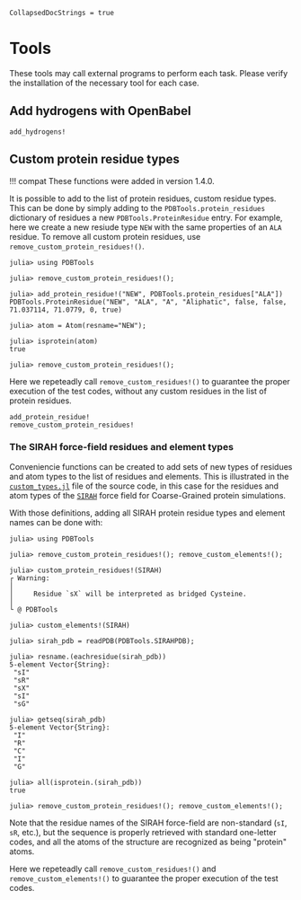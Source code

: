 ```@meta
CollapsedDocStrings = true
```

# Tools

These tools may call external programs to perform each task. Please verify the installation of 
the necessary tool for each case. 

## Add hydrogens with OpenBabel

```@docs
add_hydrogens!
```

## Custom protein residue types

!!! compat
    These functions were added in version 1.4.0.

It is possible to add to the list of protein residues, custom residue types. 
This can be done by simply adding to the `PDBTools.protein_residues` dictionary
of residues a new `PDBTools.ProteinResidue` entry. For example, here we create
a new resiude type `NEW` with the same properties of an `ALA` residue. To 
remove all custom protein residues, use `remove_custom_protein_residues!()`.

```jldoctest
julia> using PDBTools

julia> remove_custom_protein_residues!();

julia> add_protein_residue!("NEW", PDBTools.protein_residues["ALA"])
PDBTools.ProteinResidue("NEW", "ALA", "A", "Aliphatic", false, false, 71.037114, 71.0779, 0, true)

julia> atom = Atom(resname="NEW");

julia> isprotein(atom)
true

julia> remove_custom_protein_residues!();
```

Here we repeteadly call `remove_custom_residues!()` to guarantee the proper execution of the
test codes, without any custom residues in the list of protein residues.

```@docs
add_protein_residue!
remove_custom_protein_residues!
```

### The SIRAH force-field residues and element types

Conveniencie functions can be created to add sets of new types of residues and atom types
to the list of residues and elements. This is illustrated in the 
[`custom_types.jl`](https://github.com/m3g/PDBTools.jl/blob/main/src/custom_types.jl) file of the source code, in this case for the residues and atom
types of the [`SIRAH`](http://www.sirahff.com/) force field for Coarse-Grained protein simulations.

With those definitions, adding all SIRAH protein residue types and element names can be done with:
```jldoctest
julia> using PDBTools 

julia> remove_custom_protein_residues!(); remove_custom_elements!();

julia> custom_protein_residues!(SIRAH)
┌ Warning: 
│ 
│     Residue `sX` will be interpreted as bridged Cysteine.
│ 
└ @ PDBTools

julia> custom_elements!(SIRAH)

julia> sirah_pdb = readPDB(PDBTools.SIRAHPDB);

julia> resname.(eachresidue(sirah_pdb))
5-element Vector{String}:
 "sI"
 "sR"
 "sX"
 "sI"
 "sG"

julia> getseq(sirah_pdb)
5-element Vector{String}:
 "I"
 "R"
 "C"
 "I"
 "G"

julia> all(isprotein.(sirah_pdb))
true

julia> remove_custom_protein_residues!(); remove_custom_elements!();
```

Note that the residue names of the SIRAH force-field are non-standard (`sI`, `sR`, etc.), but the sequence
is properly retrieved with standard one-letter codes, and all the atoms of the structure are recognized 
as being "protein" atoms.

Here we repeteadly call `remove_custom_residues!()` and `remove_custom_elements!()` to guarantee the proper execution of the
test codes.



